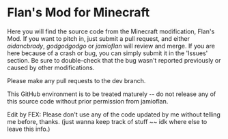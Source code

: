 # Flan's Mod for Minecraft #

Here you will find the source code from the Minecraft modification, Flan's Mod.  If you want to pitch in,
just submit a pull request, and either _aidancbrady_, _godgodgodgo_ or _jamioflan_ will review and merge.  If you are here
because of a crash or bug, you can simply submit it in the 'Issues' section.  Be sure to double-check that
the bug wasn't reported previously or caused by other modifications.

Please make any pull requests to the dev branch.

This GitHub environment is to be treated maturely -- do not release any of this source code without prior
permission from jamioflan.





Edit by FEX: Please don't use any of the code updated by me without telling me before, thanks.
(just wanna keep track of stuff ~~ idk where else to leave this info.)
